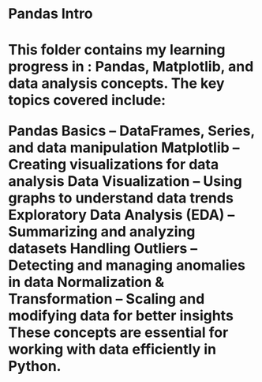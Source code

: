 <h1>Pandas Intro<h1>
This folder contains my learning progress in :
  Pandas, Matplotlib, and data analysis concepts. The key topics covered include:

Pandas Basics – DataFrames, Series, and data manipulation
Matplotlib – Creating visualizations for data analysis
Data Visualization – Using graphs to understand data trends
Exploratory Data Analysis (EDA) – Summarizing and analyzing datasets
Handling Outliers – Detecting and managing anomalies in data
Normalization & Transformation – Scaling and modifying data for better insights
These concepts are essential for working with data efficiently in Python. 


